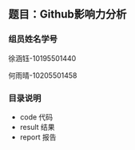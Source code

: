 ## 题目：Github影响力分析

### 组员姓名学号

徐涵钰-10195501440

何雨晴-10205501458

### 目录说明

 - code 代码
 - result 结果
 - report 报告
